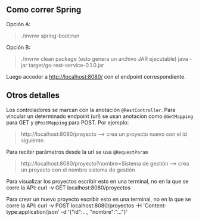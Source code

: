 ## Como correr Spring  
Opción A:
> ./mvnw spring-boot:run  

Opción B:
> ./mvnw clean package  (esto genera un archivo JAR ejecutable)
> java -jar target/gs-rest-service-0.1.0.jar

Luego acceder a [http://localhost:8080/](http://localhost:8080/) con el endpoint correspondiente.

## Otros detalles  
Los controladores se marcan con la anotación `@RestController`.
Para vincular un determinado endpoint (url) se usan anotacion como `@GetMapping` para GET y `@PostMapping` para POST. Por ejemplo:
> http://localhost:8080/proyecto --> crea un proyecto nuevo con el id siguiente.  

Para recibir parámetros desde la url se usa `@RequestParam`
> http://localhost:8080/proyecto?nombre=Sistema de gestión --> crea un proyecto con el nombre sistema de gestión

Para visualizar los proyectos escribir esto en una terminal, no en la que se corre la API:
curl -v GET localhost:8080/proyectos

Para crear un nuevo proyecto escribir esto en una terminal, no en la que se corre la API:
curl -v POST localhost:8080/proyectos -H 'Content-type:application/json' -d '{"id":..., "nombre":"..."}'
